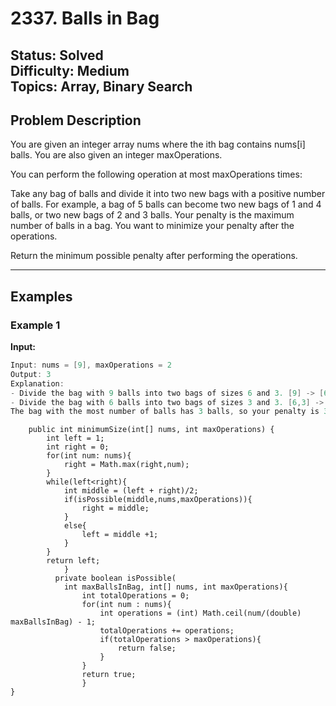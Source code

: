 # 2337. Balls in Bag

**Status:** Solved  
**Difficulty:** Medium  
**Topics:** Array, Binary Search
---

## Problem Description

You are given an integer array nums where the ith bag contains nums[i] balls. You are also given an integer maxOperations.

You can perform the following operation at most maxOperations times:

Take any bag of balls and divide it into two new bags with a positive number of balls.
For example, a bag of 5 balls can become two new bags of 1 and 4 balls, or two new bags of 2 and 3 balls.
Your penalty is the maximum number of balls in a bag. You want to minimize your penalty after the operations.

Return the minimum possible penalty after performing the operations.

---

## Examples

### Example 1

**Input:**

```c
Input: nums = [9], maxOperations = 2
Output: 3
Explanation: 
- Divide the bag with 9 balls into two bags of sizes 6 and 3. [9] -> [6,3].
- Divide the bag with 6 balls into two bags of sizes 3 and 3. [6,3] -> [3,3,3].
The bag with the most number of balls has 3 balls, so your penalty is 3 and you should return 3.
```

```class Solution {
    public int minimumSize(int[] nums, int maxOperations) {
        int left = 1;
        int right = 0;
        for(int num: nums){
            right = Math.max(right,num);
        }
        while(left<right){
            int middle = (left + right)/2;
            if(isPossible(middle,nums,maxOperations)){
                right = middle;
            }
            else{
                left = middle +1;
            }
        }
        return left;
            }
          private boolean isPossible(
            int maxBallsInBag, int[] nums, int maxOperations){
                int totalOperations = 0;
                for(int num : nums){
                    int operations = (int) Math.ceil(num/(double) maxBallsInBag) - 1;
                    totalOperations += operations;
                    if(totalOperations > maxOperations){
                        return false;
                    }
                }
                return true;
                }
}
                
            
        
